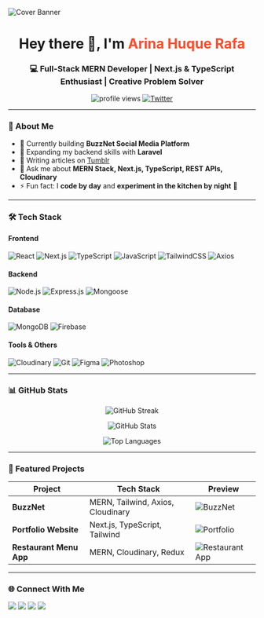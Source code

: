 <!-- Cover Image -->
![Cover Banner](https://i.ibb.co/xsC6YwK/linkedin.png)

<!-- Profile Intro -->
<h1 align="center">Hey there 👋, I'm <span style="color:#ff4b2b;">Arina Huque Rafa</span></h1>
<h3 align="center">💻 Full-Stack MERN Developer | Next.js & TypeScript Enthusiast | Creative Problem Solver</h3>

<p align="center">
    <img src="https://komarev.com/ghpvc/?username=arinahuque23&label=Profile%20Views&color=ff69b4&style=flat" alt="profile views"/>
    <a href="https://twitter.com/arina_huqe" target="_blank">
        <img src="https://img.shields.io/twitter/follow/arina_huqe?logo=twitter&style=flat-square" alt="Twitter"/>
    </a>
</p>

---

### 🚀 About Me
- 🔭 Currently building **BuzzNet Social Media Platform**
- 🌱 Expanding my backend skills with **Laravel**  
- 📝 Writing articles on [Tumblr](https://www.tumblr.com/arina-huque)
- 💬 Ask me about **MERN Stack, Next.js, TypeScript, REST APIs, Cloudinary**
- ⚡ Fun fact: I **code by day** and **experiment in the kitchen by night** 🍲

---

### 🛠 Tech Stack

#### **Frontend**
![React](https://img.shields.io/badge/React-61DAFB?style=for-the-badge&logo=react&logoColor=black)
![Next.js](https://img.shields.io/badge/Next.js-000000?style=for-the-badge&logo=nextdotjs&logoColor=white)
![TypeScript](https://img.shields.io/badge/TypeScript-3178C6?style=for-the-badge&logo=typescript&logoColor=white)
![JavaScript](https://img.shields.io/badge/JavaScript-F7E018?style=for-the-badge&logo=javascript&logoColor=black)
![TailwindCSS](https://img.shields.io/badge/TailwindCSS-38B2AC?style=for-the-badge&logo=tailwindcss&logoColor=white)
![Axios](https://img.shields.io/badge/Axios-671DDF?style=for-the-badge&logo=axios&logoColor=white)

#### **Backend**
![Node.js](https://img.shields.io/badge/Node.js-68A063?style=for-the-badge&logo=node.js&logoColor=white)
![Express.js](https://img.shields.io/badge/Express.js-404D59?style=for-the-badge)
![Mongoose](https://img.shields.io/badge/Mongoose-880000?style=for-the-badge&logo=mongoose&logoColor=white)

#### **Database**
![MongoDB](https://img.shields.io/badge/MongoDB-4DB33D?style=for-the-badge&logo=mongodb&logoColor=white)
![Firebase](https://img.shields.io/badge/Firebase-FFCA28?style=for-the-badge&logo=firebase)

#### **Tools & Others**
![Cloudinary](https://img.shields.io/badge/Cloudinary-3448C5?style=for-the-badge&logo=cloudinary&logoColor=white)
![Git](https://img.shields.io/badge/Git-F05033?style=for-the-badge&logo=git&logoColor=white)
![Figma](https://img.shields.io/badge/Figma-F24E1E?style=for-the-badge&logo=figma&logoColor=white)
![Photoshop](https://img.shields.io/badge/Photoshop-31A8FF?style=for-the-badge&logo=adobephotoshop&logoColor=white)

---

### 📊 GitHub Stats
<p align="center">
    <img src="https://github-readme-streak-stats.herokuapp.com/?user=arinahuque23&theme=radical" alt="GitHub Streak" />
</p>
<p align="center">
    <img src="https://github-readme-stats.vercel.app/api?username=arinahuque23&show_icons=true&theme=radical" alt="GitHub Stats"/>
</p>
<p align="center">
    <img src="https://github-readme-stats.vercel.app/api/top-langs/?username=arinahuque23&layout=compact&theme=radical" alt="Top Languages"/>
</p>

---

### 📌 Featured Projects
| Project | Tech Stack | Preview |
|---------|------------|---------|
| **BuzzNet** | MERN, Tailwind, Axios, Cloudinary | ![BuzzNet](https://via.placeholder.com/150) |
| **Portfolio Website** | Next.js, TypeScript, Tailwind | ![Portfolio](https://via.placeholder.com/150) |
| **Restaurant Menu App** | MERN, Cloudinary, Redux | ![Restaurant App](https://via.placeholder.com/150) |

---

### 🌐 Connect With Me
<p align="left">
<a href="https://linkedin.com/in/arina-huque-rafa"><img src="https://img.shields.io/badge/LinkedIn-0077B5?style=for-the-badge&logo=linkedin&logoColor=white"/></a>
<a href="https://twitter.com/arina_huqe"><img src="https://img.shields.io/badge/Twitter-1DA1F2?style=for-the-badge&logo=twitter&logoColor=white"/></a>
<a href="https://instagram.com/rafa.huque/"><img src="https://img.shields.io/badge/Instagram-E4405F?style=for-the-badge&logo=instagram&logoColor=white"/></a>
<a href="mailto:arinahuqe23@gmail.com"><img src="https://img.shields.io/badge/Email-D14836?style=for-the-badge&logo=gmail&logoColor=white"/></a>
</p>
